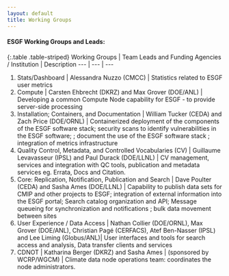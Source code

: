 ```yaml
---
layout: default
title: Working Groups
---
```


#### ESGF Working Groups and Leads:

{:.table .table-striped}
Working Groups | Team Leads and Funding Agencies / Institution | Description
--- | --- | ---
1. Stats/Dashboard | Alessandra Nuzzo (CMCC) | Statistics related to ESGF user metrics
2. Compute | Carsten Ehbrecht (DKRZ) and Max Grover (DOE/ANL) | Developing a common Compute Node capability for ESGF - to provide server-side processing
3. Installation; Containers, and Documentation | William Tucker (CEDA) and Zach Price (DOE/ORNL) | Containerized deployment of the components of the ESGF software stack; security scans to identify vulnerabilities in the ESGF software; ; document the use of the ESGF software stack ; integration of metrics infrastructure
4.  Quality Control, Metadata, and Controlled Vocabularies (CV) | Guillaume Levavasseur (IPSL) and Paul Durack (DOE/LLNL) |  CV management, services and integration with QC tools, publication and metadata services eg. Errata, Docs and Citation.
5. Core: Replication, Notification, Publication and Search | Dave Poulter (CEDA) and Sasha Ames (DOE/LLNL) | Capability to publish data sets for CMIP and other projects to ESGF; integration of external information into the ESGF portal; Search catalog organization and API; Message queueing for synchronization and notifications ; bulk data movement between sites
6. User Experience / Data Access | Nathan Collier (DOE/ORNL),  Max Grover (DOE/ANL), Christian Pagé (CERFACS),  Atef Ben-Nasser (IPSL) and Lee Liming (Globus/ANL)| User interfaces and tools for search access and analysis, Data transfer clients and services
7. CDNOT | Katharina Berger (DKRZ) and Sasha Ames | (sponsored by WCRP/WGCM) | Climate data node operations team: coordinates the node administrators.
